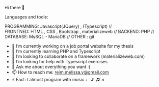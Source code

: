 Hi there 👋

Languages and tools:

PROGRAMMING: Javascript(JQuery) , (Typescript) // <br> 
FRONTNED: HTML , CSS , Bootstrap , materializeweb //
BACKEND: PHP // 
DATABASE: MySQL - MariaDB //
OTHER : git


- 🔭 I’m currently working on a job portal website for my thesis
- 🌱 I’m currently learning PHP and Typescript
- 👯 I’m looking to collaborate on a framework (materializeweb.com)
- 🤔 I’m looking for help with Typescript exercises
- 💬 Ask me about everything you want :)
- 📫 How to reach me: reim.melissa.y@gmail.com
- ⚡ Fact: I almost program with music ♩ ♪ ♫ ♬


